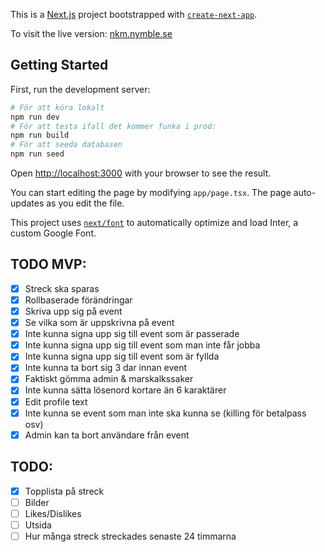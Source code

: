 This is a [Next.js](https://nextjs.org/) project bootstrapped with [`create-next-app`](https://github.com/vercel/next.js/tree/canary/packages/create-next-app).

To visit the live version: [nkm.nymble.se]()

## Getting Started

First, run the development server:

```bash
# För att köra lokalt
npm run dev
# För att testa ifall det kommer funka i prod:
npm run build
# För att seeda databasen 
npm run seed
```

Open [http://localhost:3000](http://localhost:3000) with your browser to see the result.

You can start editing the page by modifying `app/page.tsx`. The page auto-updates as you edit the file.

This project uses [`next/font`](https://nextjs.org/docs/basic-features/font-optimization) to automatically optimize and load Inter, a custom Google Font.

## **TODO MVP:**

* [X] Streck ska sparas
* [X] Rollbaserade förändringar
* [X] Skriva upp sig på event
* [X] Se vilka som är uppskrivna på event
* [X] Inte kunna signa upp sig till event som är passerade
* [X] Inte kunna signa upp sig till event som man inte får jobba
* [X] Inte kunna signa upp sig till event som är fyllda
* [X] Inte kunna ta bort sig 3 dar innan event
* [X] Faktiskt gömma admin & marskalkssaker
* [X] Inte kunna sätta lösenord kortare än 6 karaktärer
* [X] Edit profile text
* [X] Inte kunna se event som man inte ska kunna se (killing för betalpass osv)
* [X] Admin kan ta bort användare från event

## TODO:

* [X] Topplista på streck
* [ ] Bilder
* [ ] Likes/Dislikes
* [ ] Utsida
* [ ] Hur många streck streckades senaste 24 timmarna
